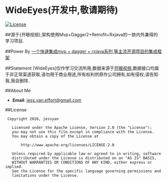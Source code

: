 # WideEyes(开发中,敬请期待)
[![License](http://img.shields.io/badge/License-Apache%202.0-blue.svg?style=flat-square)](http://www.apache.org/licenses/LICENSE-2.0)

##源于{开眼视频},架构使用Mvp+Dagger2+Retrofit+Rxjava的一款内外兼得的学习项目. 

##Power By 
[一个快速集成mvp + dagger + rxjava系列 等主流开源项目的集成框架](https://github.com/JessYanCoding/MVPArms)


##Statement
[WideEyes]仅作学习交流所用,数据来源于[开眼视频](http://www.wandoujia.com/eyepetizer),数据接口均属于非正常渠道获取,请勿用于商业用途,所有权利供原作公司拥有,如有侵权,请告知我,我会删除.

##About Me 
* **Email**: jess.yan.effort@gmail.com

##License
```
 Copyright 2016, jessyan     
  
   Licensed under the Apache License, Version 2.0 (the "License");
   you may not use this file except in compliance with the License.
   You may obtain a copy of the License at 

       http://www.apache.org/licenses/LICENSE-2.0  

   Unless required by applicable law or agreed to in writing, software
   distributed under the License is distributed on an "AS IS" BASIS,
   WITHOUT WARRANTIES OR CONDITIONS OF ANY KIND, either express or implied.
   See the License for the specific language governing permissions and
   limitations under the License. 
```
